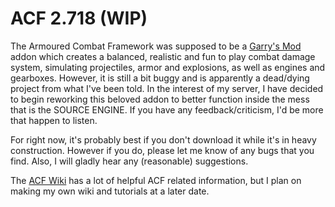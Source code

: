 # ACF 2.718 (WIP)

The Armoured Combat Framework was supposed to be a [Garry's Mod][] addon which creates a balanced, realistic and fun to play combat damage system, simulating projectiles, armor and explosions, as well as engines and gearboxes. However, it is still a bit buggy and is apparently a dead/dying project from what I've been told. In the interest of my server, I have decided to begin reworking this beloved addon to better function inside the mess that is the SOURCE ENGINE. If you have any feedback/criticism, I'd be more that happen to listen.

For right now, it's probably best if you don't download it while it's in heavy construction. However if you do, please let me know of any bugs that you find. Also, I will gladly hear any (reasonable) suggestions.

The [ACF Wiki][] has a lot of helpful ACF related information, but I plan on making my own wiki and tutorials at a later date.
  
[Garry's Mod]: <http://garrysmod.com/>
[ACF Issues]: <https://github.com/C3RV0/ACF/issues>
[ACF Wiki]: <https://github.com/nrlulz/ACF/wiki>
